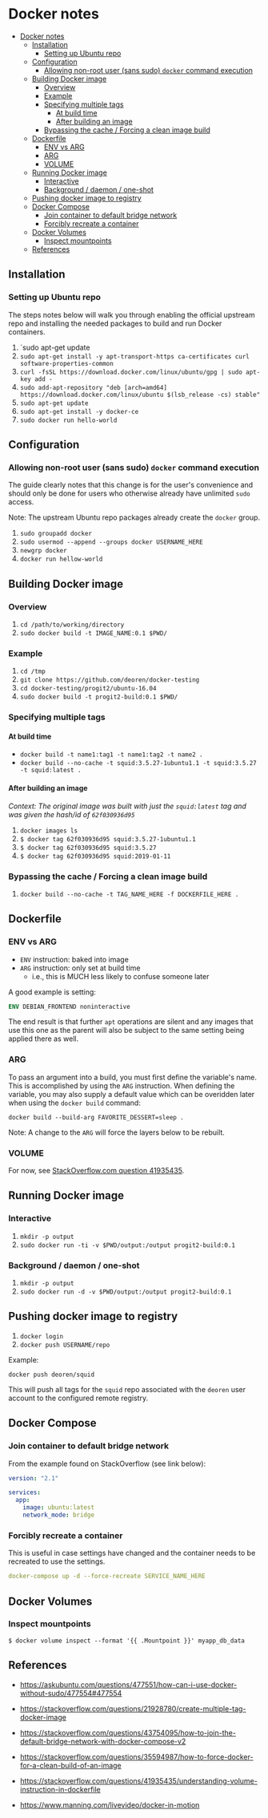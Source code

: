 # Docker notes

- [Docker notes](#docker-notes)
  - [Installation](#installation)
    - [Setting up Ubuntu repo](#setting-up-ubuntu-repo)
  - [Configuration](#configuration)
    - [Allowing non-root user (sans sudo) `docker` command execution](#allowing-non-root-user-sans-sudo-docker-command-execution)
  - [Building Docker image](#building-docker-image)
    - [Overview](#overview)
    - [Example](#example)
    - [Specifying multiple tags](#specifying-multiple-tags)
      - [At build time](#at-build-time)
      - [After building an image](#after-building-an-image)
    - [Bypassing the cache / Forcing a clean image build](#bypassing-the-cache--forcing-a-clean-image-build)
  - [Dockerfile](#dockerfile)
    - [ENV vs ARG](#env-vs-arg)
    - [ARG](#arg)
    - [VOLUME](#volume)
  - [Running Docker image](#running-docker-image)
    - [Interactive](#interactive)
    - [Background / daemon / one-shot](#background--daemon--one-shot)
  - [Pushing docker image to registry](#pushing-docker-image-to-registry)
  - [Docker Compose](#docker-compose)
    - [Join container to default bridge network](#join-container-to-default-bridge-network)
    - [Forcibly recreate a container](#forcibly-recreate-a-container)
  - [Docker Volumes](#docker-volumes)
    - [Inspect mountpoints](#inspect-mountpoints)
  - [References](#references)

## Installation

### Setting up Ubuntu repo

The steps notes below will walk you through enabling the official upstream repo and installing the needed packages to build and run Docker containers.

1. `sudo apt-get update
1. `sudo apt-get install -y apt-transport-https ca-certificates curl software-properties-common`
1. `curl -fsSL https://download.docker.com/linux/ubuntu/gpg | sudo apt-key add -`
1. `sudo add-apt-repository "deb [arch=amd64] https://download.docker.com/linux/ubuntu $(lsb_release -cs) stable"`
1. `sudo apt-get update`
1. `sudo apt-get install -y docker-ce`
1. `sudo docker run hello-world`

## Configuration

### Allowing non-root user (sans sudo) `docker` command execution

The guide clearly notes that this change is for the user's convenience
and should only be done for users who otherwise already have unlimited `sudo`
access.

Note: The upstream Ubuntu repo packages already create the `docker` group.

1. `sudo groupadd docker`
1. `sudo usermod --append --groups docker USERNAME_HERE`
1. `newgrp docker`
1. `docker run hellow-world`

## Building Docker image

### Overview

1. `cd /path/to/working/directory`
1. `sudo docker build -t IMAGE_NAME:0.1 $PWD/`

### Example

1. `cd /tmp`
1. `git clone https://github.com/deoren/docker-testing`
1. `cd docker-testing/progit2/ubuntu-16.04`
1. `sudo docker build -t progit2-build:0.1 $PWD/`

### Specifying multiple tags

#### At build time

- `docker build -t name1:tag1 -t name1:tag2 -t name2 .`
- `docker build --no-cache -t squid:3.5.27-1ubuntu1.1 -t squid:3.5.27 -t squid:latest .`

#### After building an image

*Context: The original image was built with just the `squid:latest` tag and
was given the hash/id of `62f030936d95`*

1. `docker images ls`
1. `$ docker tag 62f030936d95 squid:3.5.27-1ubuntu1.1`
1. `$ docker tag 62f030936d95 squid:3.5.27`
1. `$ docker tag 62f030936d95 squid:2019-01-11`

### Bypassing the cache / Forcing a clean image build

1. `docker build --no-cache -t TAG_NAME_HERE -f DOCKERFILE_HERE .`

## Dockerfile

### ENV vs ARG

- `ENV` instruction: baked into image
- `ARG` instruction: only set at build time
  - i.e., this is MUCH less likely to confuse someone later

A good example is setting:

```Dockerfile
ENV DEBIAN_FRONTEND noninteractive
```

The end result is that further `apt` operations are silent and any images that
use this one as the parent will also be subject to the same setting being
applied there as well.

### ARG

To pass an argument into a build, you must first define the variable's name.
This is accomplished by using the `ARG` instruction. When defining the
variable, you may also supply a default value which can be overidden later
when using the `docker build` command:

`docker build --build-arg FAVORITE_DESSERT=sleep .`

Note: A change to the `ARG` will force the layers below to be rebuilt.

### VOLUME

For now, see [StackOverflow.com question 41935435](#References).

## Running Docker image

### Interactive

1. `mkdir -p output`
1. `sudo docker run -ti -v $PWD/output:/output progit2-build:0.1`

### Background / daemon / one-shot

1. `mkdir -p output`
1. `sudo docker run -d -v $PWD/output:/output progit2-build:0.1`

## Pushing docker image to registry

1. `docker login`
1. `docker push USERNAME/repo`

Example:

`docker push deoren/squid`

This will push all tags for the `squid` repo associated with the `deoren` user
account to the configured remote registry.

## Docker Compose

### Join container to default bridge network

From the example found on StackOverflow (see link below):

```yaml
version: "2.1"

services:
  app:
    image: ubuntu:latest
    network_mode: bridge
```

### Forcibly recreate a container

This is useful in case settings have changed and the container needs to be
recreated to use the settings.

```yaml
docker-compose​​ ​​up​​ ​​-d​​ ​​--force-recreate​​ SERVICE_NAME_HERE
```

## Docker Volumes

### Inspect mountpoints

```
$ ​​docker​​ ​​volume​​ ​​inspect​​ ​​--format​​ ​​'{{ .Mountpoint }}'​​ ​​myapp_db_data
```

## References

- <https://askubuntu.com/questions/477551/how-can-i-use-docker-without-sudo/477554#477554>
- <https://stackoverflow.com/questions/21928780/create-multiple-tag-docker-image>
- <https://stackoverflow.com/questions/43754095/how-to-join-the-default-bridge-network-with-docker-compose-v2>
- <https://stackoverflow.com/questions/35594987/how-to-force-docker-for-a-clean-build-of-an-image>
- <https://stackoverflow.com/questions/41935435/understanding-volume-instruction-in-dockerfile>


- <https://www.manning.com/livevideo/docker-in-motion>
